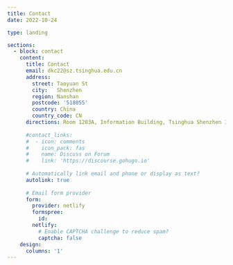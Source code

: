 ```yaml
---
title: Contact
date: 2022-10-24

type: landing

sections:
  - block: contact
    content:
      title: Contact
      email: dkc22@sz.tsinghua.edu.cn
      address:
        street: Taoyuan St
        city:   Shenzhen
        region: Nanshan
        postcode: '518055'
        country: China
        country_code: CN
      directions: Room 1203A, Information Building, Tsinghua Shenzhen International Graduate School
    
      #contact_links:
      #  - icon: comments
      #    icon_pack: fas
      #    name: Discuss on Forum
      #    link: 'https://discourse.gohugo.io'
    
      # Automatically link email and phone or display as text?
      autolink: true
    
      # Email form provider
      form:
        provider: netlify
        formspree:
          id:
        netlify:
          # Enable CAPTCHA challenge to reduce spam?
          captcha: false
    design:
      columns: '1'
---
```

